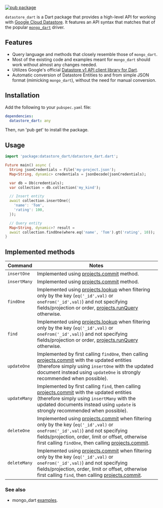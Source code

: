 [![pub package](https://img.shields.io/pub/v/datastore_dart.svg)](https://pub.dartlang.org/packages/datastore_dart)

`datastore_dart` is a Dart package that provides a high-level API for working
with [Google Cloud Datastore](https://cloud.google.com/datastore).
It features an API syntax that matches that of the popular [`mongo_dart`](https://pub.dev/packages/mongo_dart) driver.

## Features

* Query language and methods that closely resemble those of `mongo_dart`.
* Most of the existing code and examples meant for `mongo_dart` should work without almost any changes needed.
* Utilizes Google's official [Datastore v1 API client library for Dart](https://pub.dev/packages/googleapis).
* Automatic conversion of Datastore Entities to and from simple JSON format (mimicking `mongo_dart`), without the need
  for manual conversion.

## Installation

Add the following to your `pubspec.yaml` file:

```yaml
dependencies:
  datastore_dart: any
```

Then, run 'pub get' to install the package.

## Usage

```dart
import 'package:datastore_dart/datastore_dart.dart';

Future main() async {
  String jsonCredentials = File('my-project.json');
  Map<String, dynamic> credentials = jsonDecode(jsonCredentials);

  var db = Db(credentials);
  var collection = db.collection('my_kind');

  // Insert entity
  await collection.insertOne({
    'name': 'Tom',
    'rating': 100,
  });

  // Query entity
  Map<String, dynamic>? result =
  await collection.findOne(where.eq('name', 'Tom').gt('rating', 10));
}
```

## Implemented methods

| Command      | Notes                                                                                                                                                                                                                                                                                                                                                                                                         |
|--------------|---------------------------------------------------------------------------------------------------------------------------------------------------------------------------------------------------------------------------------------------------------------------------------------------------------------------------------------------------------------------------------------------------------------|
| `insertOne`  | Implemented using [projects.commit](https://cloud.google.com/datastore/docs/reference/data/rest/v1/projects/commit) method.                                                                                                                                                                                                                                                                                   |
| `insertMany` | Implemented using [projects.commit](https://cloud.google.com/datastore/docs/reference/data/rest/v1/projects/commit) method.                                                                                                                                                                                                                                                                                   |
| `findOne`    | Implemented using [projects.lookup](https://cloud.google.com/datastore/docs/reference/data/rest/v1/projects/lookup) when filtering only by the key (`eq('_id',val)` or `oneFrom('_id',val)`) and not specifying fields/projection or order, [projects.runQuery](https://cloud.google.com/datastore/docs/reference/data/rest/v1/projects/runQuery) otherwise.                                                  |
| `find`       | Implemented using [projects.lookup](https://cloud.google.com/datastore/docs/reference/data/rest/v1/projects/lookup) when filtering only by the key (`eq('_id',val)` or `oneFrom('_id',val)`) and not specifying fields/projection or order, [projects.runQuery](https://cloud.google.com/datastore/docs/reference/data/rest/v1/projects/runQuery) otherwise.                                                  |
| `updateOne`  | Implemented by first calling `findOne`, then calling [projects.commit](https://cloud.google.com/datastore/docs/reference/data/rest/v1/projects/commit) with the updated entities (therefore simply using `insertOne` with the updated document instead using `updateOne` is strongly recommended when possible).                                                                                              |
| `updateMany` | Implemented by first calling `find`, then calling [projects.commit](https://cloud.google.com/datastore/docs/reference/data/rest/v1/projects/commit) with the updated entities (therefore simply using `insertMany` with the updated documents instead using `update` is strongly recommended when possible).                                                                                                  |
| `deleteOne`  | Implemented using [projects.commit](https://cloud.google.com/datastore/docs/reference/data/rest/v1/projects/commit) when filtering only by the key (`eq('_id',val)` or `oneFrom('_id',val)`) and not specifying fields/projection, order, limit or offset, otherwise first calling `findOne`, then calling [projects.commit](https://cloud.google.com/datastore/docs/reference/data/rest/v1/projects/commit). |
| `deleteMany` | Implemented using [projects.commit](https://cloud.google.com/datastore/docs/reference/data/rest/v1/projects/commit) when filtering only by the key (`eq('_id',val)` or `oneFrom('_id',val)`) and not specifying fields/projection, order, limit or offset, otherwise first calling `find`, then calling [projects.commit](https://cloud.google.com/datastore/docs/reference/data/rest/v1/projects/commit).    |

### See also

- mongo_dart [examples](https://github.com/mongo-dart/mongo_dart/tree/main/example).
